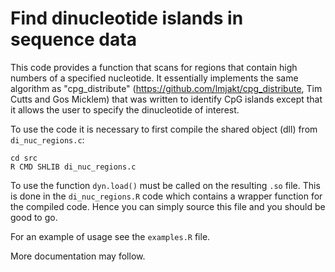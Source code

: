 # Find dinucleotide islands in sequence data

This code provides a function that scans for regions that contain
high numbers of a specified nucleotide. It essentially implements
the same algorithm as "cpg_distribute"
(<https://github.com/lmjakt/cpg_distribute>, Tim Cutts and Gos Micklem) that
was written to identify CpG islands except that it allows the user to specify
the dinucleotide of interest.

To use the code it is necessary to first compile the shared object (dll) from
`di_nuc_regions.c`:

```
cd src
R CMD SHLIB di_nuc_regions.c
```

To use the function `dyn.load()` must be called on the resulting `.so`
file. This is done in the `di_nuc_regions.R` code which contains a wrapper
function for the compiled code. Hence you can simply source this file and
you should be good to go.

For an example of usage see the `examples.R` file.

More documentation may follow.

